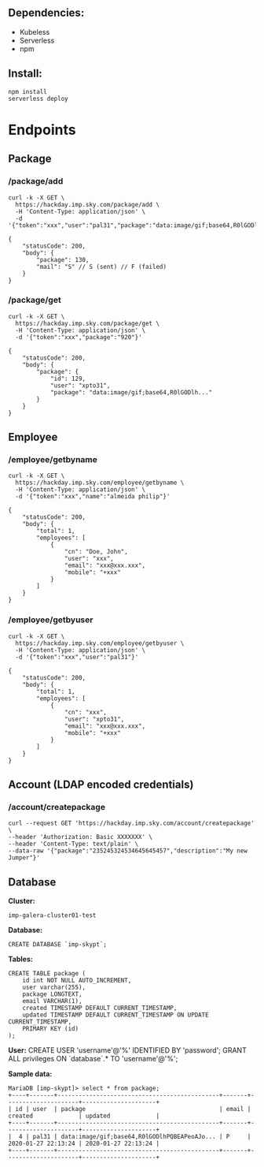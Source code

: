 ## Dependencies:
* Kubeless
* Serverless
* npm

## Install:
```
npm install
serverless deploy
```

# Endpoints

## Package

### /package/add
```
curl -k -X GET \
  https://hackday.imp.sky.com/package/add \
  -H 'Content-Type: application/json' \
  -d '{"token":"xxx","user":"pal31","package":"data:image/gif;base64,R0lGODlhPQBEAPeoAJo..."}'
```
```
{
    "statusCode": 200,
    "body": {
        "package": 130,
        "mail": "S" // S (sent) // F (failed)
    }
}
```

### /package/get
```
curl -k -X GET \
  https://hackday.imp.sky.com/package/get \
  -H 'Content-Type: application/json' \
  -d '{"token":"xxx","package":"920"}'
```
```
{
    "statusCode": 200,
    "body": {
        "package": {
            "id": 129,
            "user": "xpto31",
            "package": "data:image/gif;base64,R0lGODlh..."
        }
    }
}
```

## Employee

### /employee/getbyname
```
curl -k -X GET \
  https://hackday.imp.sky.com/employee/getbyname \
  -H 'Content-Type: application/json' \
  -d '{"token":"xxx","name":"almeida philip"}'
```
```
{
    "statusCode": 200,
    "body": {
        "total": 1,
        "employees": [
            {
                "cn": "Doe, John",
                "user": "xxx",
                "email": "xxx@xxx.xxx",
                "mobile": "+xxx"
            }
        ]
    }
}
```

### /employee/getbyuser
```
curl -k -X GET \
  https://hackday.imp.sky.com/employee/getbyuser \
  -H 'Content-Type: application/json' \
  -d '{"token":"xxx","user":"pal31"}'
```
```
{
    "statusCode": 200,
    "body": {
        "total": 1,
        "employees": [
            {
                "cn": "xxx",
                "user": "xpto31",
                "email": "xxx@xxx.xxx",
                "mobile": "+xxx"
            }
        ]
    }
}
```

## Account (LDAP encoded credentials)

### /account/createpackage
```
curl --request GET 'https://hackday.imp.sky.com/account/createpackage' \
--header 'Authorization: Basic XXXXXXX' \
--header 'Content-Type: text/plain' \
--data-raw '{"package":"235245324534645645457","description":"My new Jumper"}'
```

## Database
**Cluster:**
```
imp-galera-cluster01-test
```
**Database:**
```
CREATE DATABASE `imp-skypt`;
```
**Tables:** 
```
CREATE TABLE package (
    id int NOT NULL AUTO_INCREMENT,
    user varchar(255),
    package LONGTEXT,
    email VARCHAR(1),
    created TIMESTAMP DEFAULT CURRENT_TIMESTAMP,
    updated TIMESTAMP DEFAULT CURRENT_TIMESTAMP ON UPDATE CURRENT_TIMESTAMP,
    PRIMARY KEY (id)
);
```
**User:** 
CREATE USER 'username'@'%' IDENTIFIED BY 'password';
GRANT ALL privileges ON \`database\`.* TO 'username'@'%';

**Sample data:**
```
MariaDB [imp-skypt]> select * from package;
+----+-------+----------------------------------------------+-------+---------------------+---------------------+
| id | user  | package                                      | email | created             | updated             |
+----+-------+----------------------------------------------+-------+---------------------+---------------------+
|  4 | pal31 | data:image/gif;base64,R0lGODlhPQBEAPeoAJo... | P     | 2020-01-27 22:13:24 | 2020-01-27 22:13:24 |
+----+-------+----------------------------------------------+-------+---------------------+---------------------+
```
